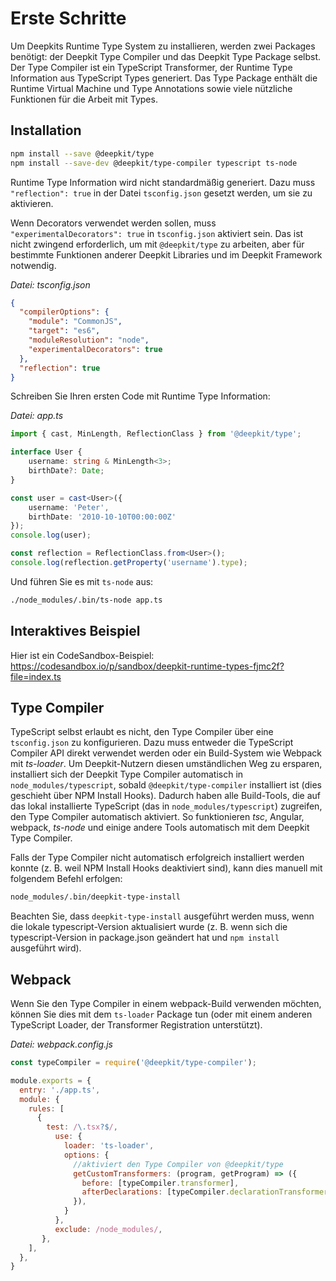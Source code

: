 # Erste Schritte

Um Deepkits Runtime Type System zu installieren, werden zwei Packages benötigt: der Deepkit Type Compiler und das Deepkit Type Package selbst. Der Type Compiler ist ein TypeScript Transformer, der Runtime Type Information aus TypeScript Types generiert. Das Type Package enthält die Runtime Virtual Machine und Type Annotations sowie viele nützliche Funktionen für die Arbeit mit Types.


## Installation 

```sh
npm install --save @deepkit/type
npm install --save-dev @deepkit/type-compiler typescript ts-node
```

Runtime Type Information wird nicht standardmäßig generiert. Dazu muss `"reflection": true` in der Datei `tsconfig.json` gesetzt werden, um sie zu aktivieren. 

Wenn Decorators verwendet werden sollen, muss `"experimentalDecorators": true` in `tsconfig.json` aktiviert sein. Das ist nicht zwingend erforderlich, um mit `@deepkit/type` zu arbeiten, aber für bestimmte Funktionen anderer Deepkit Libraries und im Deepkit Framework notwendig.

_Datei: tsconfig.json_

```json
{
  "compilerOptions": {
    "module": "CommonJS",
    "target": "es6",
    "moduleResolution": "node",
    "experimentalDecorators": true
  },
  "reflection": true
}
```

Schreiben Sie Ihren ersten Code mit Runtime Type Information:

_Datei: app.ts_

```typescript
import { cast, MinLength, ReflectionClass } from '@deepkit/type';

interface User {
    username: string & MinLength<3>;
    birthDate?: Date;
}

const user = cast<User>({
    username: 'Peter',
    birthDate: '2010-10-10T00:00:00Z'
});
console.log(user);

const reflection = ReflectionClass.from<User>();
console.log(reflection.getProperty('username').type);
```

Und führen Sie es mit `ts-node` aus:

```sh
./node_modules/.bin/ts-node app.ts
```

## Interaktives Beispiel

Hier ist ein CodeSandbox-Beispiel: https://codesandbox.io/p/sandbox/deepkit-runtime-types-fjmc2f?file=index.ts

## Type Compiler

TypeScript selbst erlaubt es nicht, den Type Compiler über eine `tsconfig.json` zu konfigurieren. Dazu muss entweder die TypeScript Compiler API direkt verwendet werden oder ein Build-System wie Webpack mit _ts-loader_. Um Deepkit-Nutzern diesen umständlichen Weg zu ersparen, installiert sich der Deepkit Type Compiler automatisch in `node_modules/typescript`, sobald `@deepkit/type-compiler` installiert ist (dies geschieht über NPM Install Hooks).
Dadurch haben alle Build-Tools, die auf das lokal installierte TypeScript (das in `node_modules/typescript`) zugreifen, den Type Compiler automatisch aktiviert. So funktionieren _tsc_, Angular, webpack, _ts-node_ und einige andere Tools automatisch mit dem Deepkit Type Compiler.

Falls der Type Compiler nicht automatisch erfolgreich installiert werden konnte (z. B. weil NPM Install Hooks deaktiviert sind), kann dies manuell mit folgendem Befehl erfolgen:

```sh
node_modules/.bin/deepkit-type-install
```

Beachten Sie, dass `deepkit-type-install` ausgeführt werden muss, wenn die lokale typescript-Version aktualisiert wurde (z. B. wenn sich die typescript-Version in package.json geändert hat und `npm install` ausgeführt wird).

## Webpack

Wenn Sie den Type Compiler in einem webpack-Build verwenden möchten, können Sie dies mit dem `ts-loader` Package tun (oder mit einem anderen TypeScript Loader, der Transformer Registration unterstützt).

_Datei: webpack.config.js_

```javascript
const typeCompiler = require('@deepkit/type-compiler');

module.exports = {
  entry: './app.ts',
  module: {
    rules: [
      {
        test: /\.tsx?$/,
          use: {
            loader: 'ts-loader',
            options: {
              //aktiviert den Type Compiler von @deepkit/type
              getCustomTransformers: (program, getProgram) => ({
                before: [typeCompiler.transformer],
                afterDeclarations: [typeCompiler.declarationTransformer],
              }),
            }
          },
          exclude: /node_modules/,
       },
    ],
  },
}
```
